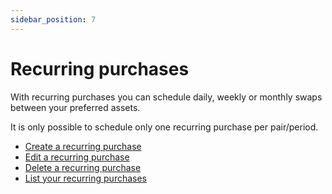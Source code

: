 ```yaml
---
sidebar_position: 7
---
```


# Recurring purchases

With recurring purchases you can schedule daily, weekly or monthly swaps between your preferred assets.

It is only possible to schedule only one recurring purchase per pair/period.

- [Create a recurring purchase](/v2#tag/dca/paths/~1v2~1dca~1/post)
- [Edit a recurring purchase](/v2#tag/dca/paths/~1v2~1dca~1%7Bid%7D/put)
- [Delete a recurring purchase](/v2#tag/dca/paths/~1v2~1dca~1%7Bid%7D/delete)
- [List your recurring purchases](/v2#tag/dca/paths/~1v2~1dca~1/get)
